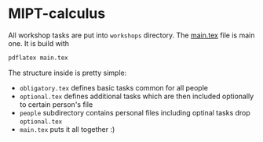 # MIPT-calculus

All workshop tasks are put into `workshops` directory.
The [main.tex](workshops/1/main.tex) file is main one. It is build with
```bash
pdflatex main.tex
```

The structure inside is pretty simple:
 - `obligatory.tex` defines basic tasks common for all people
 - `optional.tex` defines additional tasks which are then included optionally to certain person's file
 - `people` subdirectory contains personal files including optinal tasks drop `optional.tex`
 - `main.tex` puts it all together :)

